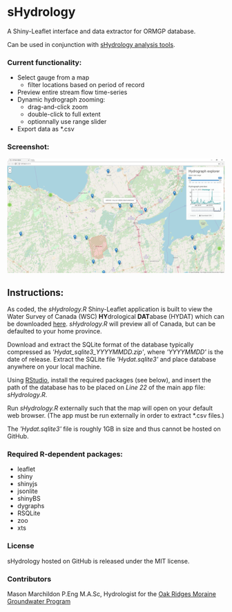 # sHydrology

A Shiny-Leaflet interface and data extractor for ORMGP database.

Can be used in conjunction with [sHydrology analysis tools](https://github.com/maseology/sHydrology_analysis).

### Current functionality:
 * Select gauge from a map
	 * filter locations based on period of record
 * Preview entire stream flow time-series
 * Dynamic hydrograph zooming:
	 * drag-and-click zoom
	 * double-click to full extent
	 * optionnally use range slider 
 * Export data as *.csv 

### Screenshot:
![Screenshot](/images/screenshot.png)


## Instructions:
As coded, the *sHydrology.R* Shiny-Leaflet application is built to view the Water Survey of Canada (WSC) **HY**drological **DAT**abase (HYDAT) which can be downloaded [here](https://www.ec.gc.ca/rhc-wsc/default.asp?lang=En&n=9018B5EC-1). *sHydrology.R* will preview all of Canada, but can be defaulted to your home province.

Download and extract the SQLite format of the database typically compressed as *'Hydat_sqlite3_YYYYMMDD.zip'*, where *'YYYYMMDD'* is the date of release. Extract the SQLite file *'Hydat.sqlite3'* and place database anywhere on your local machine.

Using [RStudio](https://https://www.rstudio.com/), install the required packages (see below), and insert the path of the database has to be placed on *Line 22* of the main app file: *sHydrology.R*. 

Run *sHydrology.R* externally such that the map will open on your default web browser. (The app must be run externally in order to extract *.csv files.)

The *'Hydat.sqlite3'* file is roughly 1GB in size and thus cannot be hosted on GitHub.

### Required R-dependent packages:
 * leaflet
 * shiny
 * shinyjs
 * jsonlite
 * shinyBS
 * dygraphs
 * RSQLite
 * zoo
 * xts

### License

sHydrology hosted on GitHub is released under the MIT license.

### Contributors

Mason Marchildon P.Eng M.A.Sc, Hydrologist for the [Oak Ridges Moraine Groundwater Program](https://github.com/OWRC)
